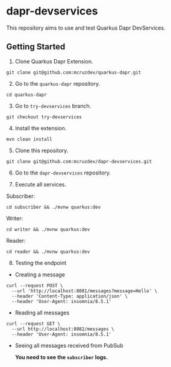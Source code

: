 # dapr-devservices

This repository aims to use and test Quarkus Dapr DevServices.

## Getting Started

1. Clone Quarkus Dapr Extension.

```shell
git clone git@github.com:mcruzdev/quarkus-dapr.git
```

2. Go to the `quarkus-dapr` repository.

```shell
cd quarkus-dapr
```

3. Go to `try-devservices` branch.

```shell
git checkout try-devservices
```

4. Install the extension.

```shell
mvn clean install
```

5. Clone this repository.

```shell
git clone git@github.com:mcruzdev/dapr-devservices.git
```

6. Go to the `dapr-devservices` repository.

7. Execute all services.

Subscriber:

```shell
cd subscriber && ./mvnw quarkus:dev
```

Writer:
```shell
cd writer && ./mvnw quarkus:dev
```

Reader:

```shell
cd reader && ./mvnw quarkus:dev
```

8. Testing the endpoint

- Creating a message

```shell
curl --request POST \
  --url 'http://localhost:8081/messages?message=Hello' \
  --header 'Content-Type: application/json' \
  --header 'User-Agent: insomnia/8.5.1'
```

- Reading all messages

```shell
curl --request GET \
  --url http://localhost:8082/messages \
  --header 'User-Agent: insomnia/8.5.1'
```

- Seeing all messages received from PubSub

    **You need to see the `subscriber` logs.**

